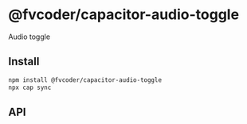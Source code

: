 # @fvcoder/capacitor-audio-toggle

Audio toggle

## Install

```bash
npm install @fvcoder/capacitor-audio-toggle
npx cap sync
```

## API

<docgen-index></docgen-index>

<docgen-api>
<!-- run docgen to generate docs from the source -->
<!-- More info: https://github.com/ionic-team/capacitor-docgen -->
</docgen-api>
